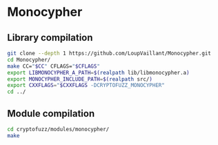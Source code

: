 # Monocypher

## Library compilation

```sh
git clone --depth 1 https://github.com/LoupVaillant/Monocypher.git
cd Monocypher/
make CC="$CC" CFLAGS="$CFLAGS"
export LIBMONOCYPHER_A_PATH=$(realpath lib/libmonocypher.a)
export MONOCYPHER_INCLUDE_PATH=$(realpath src/)
export CXXFLAGS="$CXXFLAGS -DCRYPTOFUZZ_MONOCYPHER"
cd ../
```
## Module compilation

```sh
cd cryptofuzz/modules/monocypher/
make
```

